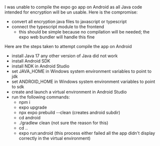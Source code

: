 I was unable to compile the expo go app on Android
as all Java code intended for encryption will be un usable.
Here is the compromise:
- convert all encryption java files to javascript or typescript
- connect the typescript module to the frontend
  - this should be simple because no compilation will be needed; the expo web bundler will handle this fine

Here are the steps taken to attempt compile the app on Android
- install Java 17 any other version of Java did not work
- install Android SDK
- install NDK in Android Studio
- set JAVA_HOME in Windows system environment variables to point to jdk
- set ANDROID_HOME in Windows system environment variables to point to sdk
- create and launch a virtual environment in Android Studio
- run the following commands:
  - npm i
  - expo upgrade
  - npx expo prebuild --clean (creates android subdir)
  - cd android
  - ./gradlew clean (not sure the reason for this)
  - cd ..
  - expo run:android (this process either failed all the app didn't display correctly in the virtual environment)